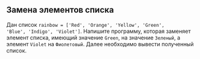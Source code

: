 ## Замена элементов списка

Дан список <code>rainbow = ['Red', 'Orange', 'Yellow', 'Green', 'Blue', 'Indigo', 'Violet']</code>.
Напишите программу, которая заменяет элемент списка, имеющий значение <code>Green</code>, на значение <code>Зеленый</code>,
а элемент <code>Violet</code> на <code>Фиолетовый</code>. Далее необходимо вывести полученный список.